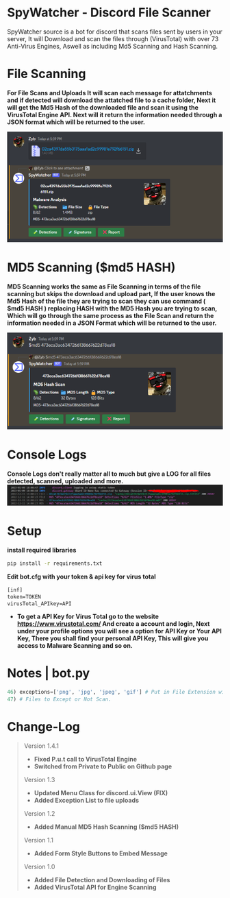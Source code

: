
# SpyWatcher - Discord File Scanner
SpyWatcher source is a bot for discord that scans files sent by users in your server, It will
Download and scan the files through (VirusTotal) with over 73 Anti-Virus Engines, Aswell
as including Md5 Scanning and Hash Scanning.

# File Scanning
**For File Scans and Uploads It will scan each message for attatchments and if detected will download the
attatched file to a cache folder, Next it will get the Md5 Hash of the downloaded file and scan it using the VirusTotal Engine API.
Next will it return the information needed through a JSON format which will be returned to the user.**

![alt text](https://github.com/Zurek0x/SpyWatcher/blob/main/media/sc1.png?raw=true)

# MD5 Scanning ($md5 HASH)
**MD5 Scanning works the same as File Scanning in terms of the file scanning but skips the download and upload part,
If the user knows the Md5 Hash of the file they are trying to scan they can use command ( $md5 HASH ) replacing HASH with the MD5
Hash you are trying to scan, Which will go through the same process as the File Scan and return the information needed in a JSON Format which will
be returned to the user.**

![alt text](https://github.com/Zurek0x/SpyWatcher/blob/main/media/sc2.png?raw=true)

# Console Logs
**Console Logs don't really matter all to much but give a LOG for all files detected, scanned, uploaded and more.**
![alt text](https://github.com/Zurek0x/SpyWatcher/blob/main/media/sc3.png?raw=true)


# Setup
**install required libraries**
```bash
pip install -r requirements.txt
```
**Edit bot.cfg with your token & api key for virus total**
```config
[inf]
token=TOKEN
virusTotal_APIkey=API
```
* **To get a API Key for Virus Total go to the website https://www.virustotal.com/ And create a account and login, Next under your profile options you will see a option for API Key or Your API Key, There you shall find your personal API Key, This will give you access to Malware Scanning and so on.**

# Notes | bot.py
```python
46) exceptions=['png', 'jpg', 'jpeg', 'gif'] # Put in File Extension without the .
47) # Files to Except or Not Scan.
```

# Change-Log
> Version 1.4.1
> * **Fixed P.u.t call to VirusTotal Engine**
> * **Switched from Private to Public on Github page**
>
> Version 1.3
> * **Updated Menu Class for discord.ui.View (FIX)**
> * **Added Exception List to file uploads**
>
> Version 1.2
> * **Added Manual MD5 Hash Scanning ($md5 HASH)**
>
> Version 1.1
> * **Added Form Style Buttons to Embed Message**
>
> Version 1.0
> * **Added File Detection and Downloading of Files**
> * **Added VirusTotal API for Engine Scanning**
>
